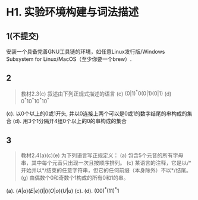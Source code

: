 # H1. 实验环境构建与词法描述

## 1(不提交)
安装一个具备完善GNU工具链的环境，如任意Linux发行版/Windows Subsystem for Linux/MacOS（至少你要一个brew）.

## 2

> 教材2.3(c)
叙述由下列正规式描述的语言
(c) $(0 | 1)^* 0 (0 | 1) (0 | 1)$
(d) $0^*10^*10^*10^*$

(c). 以0个以上的0或1开头, 并以0连接上两个可以是0或1的数字结尾的串构成的集合
(d). 用3个1分隔开4组0个以上的0的串构成的集合

## 3
> 教材2.4(a)(c)(e)
为下列语言写正规定义：
(a) 包含5个元音的所有字母串，其中每个元音只出现一次且按顺序排列。
(c) 某语言的注释，它是以$/*$开始并以$*/$结束的任意字符串，但它的任何前缀（本身除外）不以$*/$结尾。
(g) 由偶数个0和奇数个1构成的所有0和1的串。

(a). $(A|a)(E|e)(I|i)(O|o)(U|u)$
(c). 
(d). $(00)^*(11)^*1$
